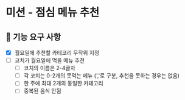 # 미션 - 점심 메뉴 추천

## 🚀 기능 요구 사항

- [X] 월요일에 추천할 카테코리 무작위 지정
- [ ] 코치가 월요일에 먹을 메뉴 추천
    - [ ] 코치의 이름은 2-4글자
    - [ ] 각 코치는 0-2개의 못먹는 메뉴 (','로 구분, 추천을 못하는 경우는 없음)
    - [ ] 한 주에 최대 2개의 동일한 카테고리
    - [ ] 중복된 음식 안됨